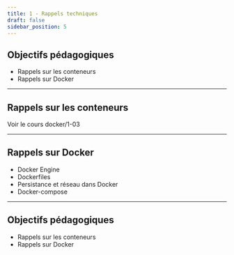 ```yaml
---
title: 1 - Rappels techniques
draft: false
sidebar_position: 5
---
```



## Objectifs pédagogiques 
- Rappels sur les conteneurs
- Rappels sur Docker 

---

## Rappels sur les conteneurs

Voir le cours docker/1-03

---


## Rappels sur Docker

- Docker Engine 
- Dockerfiles 
- Persistance et réseau dans Docker
- Docker-compose


---

## Objectifs pédagogiques 
- Rappels sur les conteneurs
- Rappels sur Docker 
